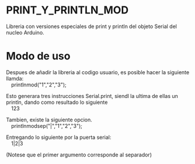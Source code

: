 # PRINT_Y_PRINTLN_MOD
Libreria con versiones especiales de print y println del objeto Serial del nucleo Arduino. 

# Modo de uso
Despues de añadir la libreria al codigo usuario, es posible hacer la siguiente llamda:<br>
&emsp;printlnmod("1","2","3");<br>

Esto generara tres instrucciones Serial.print, siendl la ultima de ellas un println, dando como resultado lo siguiente<br>
&emsp;123<br>
  
Tambien, existe la siguiente opcion.<br>
&emsp;printlnmodsep("|","1","2","3");<br>
  
Entregando lo siguiente por la puerta serial:<br>
&emsp;1|2|3<br>
 
(Notese que el primer argumento corresponde al separador)
